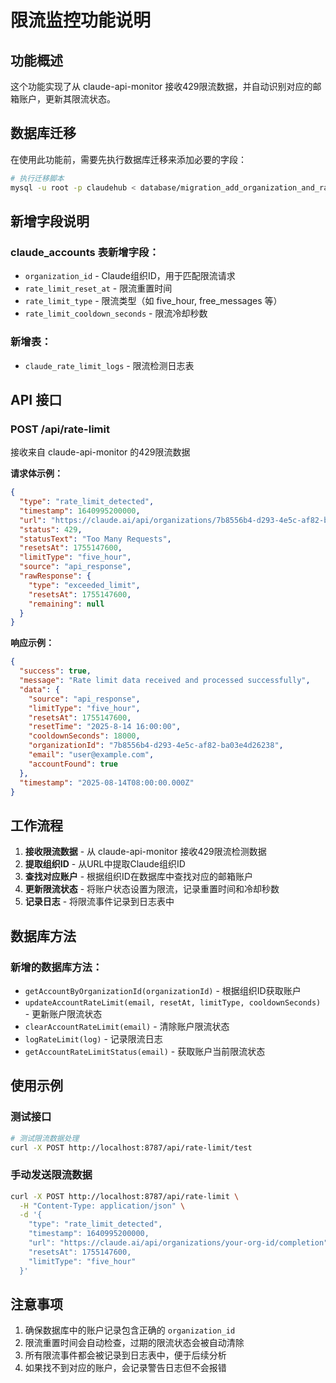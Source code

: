 # 限流监控功能说明

## 功能概述

这个功能实现了从 claude-api-monitor 接收429限流数据，并自动识别对应的邮箱账户，更新其限流状态。

## 数据库迁移

在使用此功能前，需要先执行数据库迁移来添加必要的字段：

```bash
# 执行迁移脚本
mysql -u root -p claudehub < database/migration_add_organization_and_rate_limit.sql
```

## 新增字段说明

### claude_accounts 表新增字段：
- `organization_id` - Claude组织ID，用于匹配限流请求
- `rate_limit_reset_at` - 限流重置时间
- `rate_limit_type` - 限流类型（如 five_hour, free_messages 等）
- `rate_limit_cooldown_seconds` - 限流冷却秒数

### 新增表：
- `claude_rate_limit_logs` - 限流检测日志表

## API 接口

### POST /api/rate-limit
接收来自 claude-api-monitor 的429限流数据

**请求体示例：**
```json
{
  "type": "rate_limit_detected",
  "timestamp": 1640995200000,
  "url": "https://claude.ai/api/organizations/7b8556b4-d293-4e5c-af82-ba03e4d26238/completion",
  "status": 429,
  "statusText": "Too Many Requests",
  "resetsAt": 1755147600,
  "limitType": "five_hour",
  "source": "api_response",
  "rawResponse": {
    "type": "exceeded_limit",
    "resetsAt": 1755147600,
    "remaining": null
  }
}
```

**响应示例：**
```json
{
  "success": true,
  "message": "Rate limit data received and processed successfully",
  "data": {
    "source": "api_response",
    "limitType": "five_hour",
    "resetsAt": 1755147600,
    "resetTime": "2025-8-14 16:00:00",
    "cooldownSeconds": 18000,
    "organizationId": "7b8556b4-d293-4e5c-af82-ba03e4d26238",
    "email": "user@example.com",
    "accountFound": true
  },
  "timestamp": "2025-08-14T08:00:00.000Z"
}
```

## 工作流程

1. **接收限流数据** - 从 claude-api-monitor 接收429限流检测数据
2. **提取组织ID** - 从URL中提取Claude组织ID
3. **查找对应账户** - 根据组织ID在数据库中查找对应的邮箱账户
4. **更新限流状态** - 将账户状态设置为限流，记录重置时间和冷却秒数
5. **记录日志** - 将限流事件记录到日志表中

## 数据库方法

### 新增的数据库方法：
- `getAccountByOrganizationId(organizationId)` - 根据组织ID获取账户
- `updateAccountRateLimit(email, resetAt, limitType, cooldownSeconds)` - 更新账户限流状态
- `clearAccountRateLimit(email)` - 清除账户限流状态
- `logRateLimit(log)` - 记录限流日志
- `getAccountRateLimitStatus(email)` - 获取账户当前限流状态

## 使用示例

### 测试接口
```bash
# 测试限流数据处理
curl -X POST http://localhost:8787/api/rate-limit/test
```

### 手动发送限流数据
```bash
curl -X POST http://localhost:8787/api/rate-limit \
  -H "Content-Type: application/json" \
  -d '{
    "type": "rate_limit_detected",
    "timestamp": 1640995200000,
    "url": "https://claude.ai/api/organizations/your-org-id/completion",
    "resetsAt": 1755147600,
    "limitType": "five_hour"
  }'
```

## 注意事项

1. 确保数据库中的账户记录包含正确的 `organization_id`
2. 限流重置时间会自动检查，过期的限流状态会被自动清除
3. 所有限流事件都会被记录到日志表中，便于后续分析
4. 如果找不到对应的账户，会记录警告日志但不会报错
